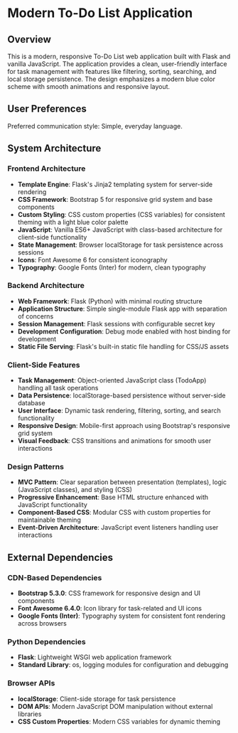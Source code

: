 # Modern To-Do List Application

## Overview

This is a modern, responsive To-Do List web application built with Flask and vanilla JavaScript. The application provides a clean, user-friendly interface for task management with features like filtering, sorting, searching, and local storage persistence. The design emphasizes a modern blue color scheme with smooth animations and responsive layout.

## User Preferences

Preferred communication style: Simple, everyday language.

## System Architecture

### Frontend Architecture
- **Template Engine**: Flask's Jinja2 templating system for server-side rendering
- **CSS Framework**: Bootstrap 5 for responsive grid system and base components
- **Custom Styling**: CSS custom properties (CSS variables) for consistent theming with a light blue color palette
- **JavaScript**: Vanilla ES6+ JavaScript with class-based architecture for client-side functionality
- **State Management**: Browser localStorage for task persistence across sessions
- **Icons**: Font Awesome 6 for consistent iconography
- **Typography**: Google Fonts (Inter) for modern, clean typography

### Backend Architecture
- **Web Framework**: Flask (Python) with minimal routing structure
- **Application Structure**: Simple single-module Flask app with separation of concerns
- **Session Management**: Flask sessions with configurable secret key
- **Development Configuration**: Debug mode enabled with host binding for development
- **Static File Serving**: Flask's built-in static file handling for CSS/JS assets

### Client-Side Features
- **Task Management**: Object-oriented JavaScript class (TodoApp) handling all task operations
- **Data Persistence**: localStorage-based persistence without server-side database
- **User Interface**: Dynamic task rendering, filtering, sorting, and search functionality
- **Responsive Design**: Mobile-first approach using Bootstrap's responsive grid system
- **Visual Feedback**: CSS transitions and animations for smooth user interactions

### Design Patterns
- **MVC Pattern**: Clear separation between presentation (templates), logic (JavaScript classes), and styling (CSS)
- **Progressive Enhancement**: Base HTML structure enhanced with JavaScript functionality
- **Component-Based CSS**: Modular CSS with custom properties for maintainable theming
- **Event-Driven Architecture**: JavaScript event listeners handling user interactions

## External Dependencies

### CDN-Based Dependencies
- **Bootstrap 5.3.0**: CSS framework for responsive design and UI components
- **Font Awesome 6.4.0**: Icon library for task-related and UI icons
- **Google Fonts (Inter)**: Typography system for consistent font rendering across browsers

### Python Dependencies
- **Flask**: Lightweight WSGI web application framework
- **Standard Library**: os, logging modules for configuration and debugging

### Browser APIs
- **localStorage**: Client-side storage for task persistence
- **DOM APIs**: Modern JavaScript DOM manipulation without external libraries
- **CSS Custom Properties**: Modern CSS variables for dynamic theming
